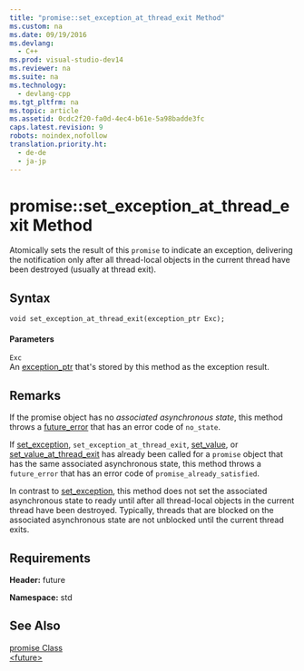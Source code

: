 ```yaml
---
title: "promise::set_exception_at_thread_exit Method"
ms.custom: na
ms.date: 09/19/2016
ms.devlang: 
  - C++
ms.prod: visual-studio-dev14
ms.reviewer: na
ms.suite: na
ms.technology: 
  - devlang-cpp
ms.tgt_pltfrm: na
ms.topic: article
ms.assetid: 0cdc2f20-fa0d-4ec4-b61e-5a98badde3fc
caps.latest.revision: 9
robots: noindex,nofollow
translation.priority.ht: 
  - de-de
  - ja-jp
---
```

# promise::set_exception_at_thread_exit Method
Atomically sets the result of this `promise` to indicate an exception, delivering the notification only after all thread-local objects in the current thread have been destroyed (usually at thread exit).  
  
## Syntax  
  
```  
void set_exception_at_thread_exit(exception_ptr Exc);  
```  
  
#### Parameters  
 `Exc`  
 An [exception_ptr](../vs140/Transporting-Exceptions-Between-Threads.md) that's stored by this method as the exception result.  
  
## Remarks  
 If the promise object has no *associated asynchronous state*, this method throws a [future_error](../vs140/future_error-Class.md) that has an error code of `no_state`.  
  
 If [set_exception](../vs140/promise--set_exception-Method.md), `set_exception_at_thread_exit`, [set_value](../vs140/promise--set_value-Method.md), or [set_value_at_thread_exit](../vs140/promise--set_value_at_thread_exit-Method.md) has already been called for a `promise` object that has the same associated asynchronous state, this method throws a `future_error` that has an error code of `promise_already_satisfied`.  
  
 In contrast to [set_exception](../vs140/promise--set_exception-Method.md), this method does not set the associated asynchronous state to ready until after all thread-local objects in the current thread have been destroyed. Typically, threads that are blocked on the associated asynchronous state are not unblocked until the current thread exits.  
  
## Requirements  
 **Header:** future  
  
 **Namespace:** std  
  
## See Also  
 [promise Class](../vs140/promise-Class.md)   
 [<future\>](../vs140/-future-.md)
